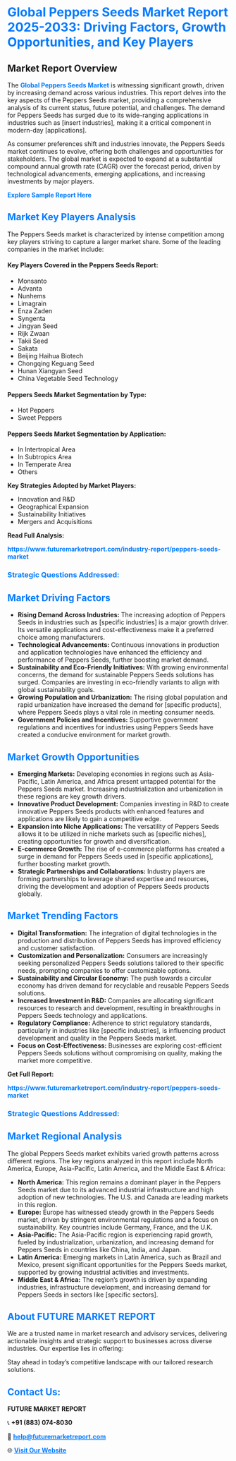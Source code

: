 <h1 style="color: #007BFF;">Global Peppers Seeds Market Report 2025-2033: Driving Factors, Growth Opportunities, and Key Players</h1>

<section id="overview">
<h2>Market Report Overview</h2>
<p>The <a href="https://www.futuremarketreport.com/industry-report/peppers-seeds-market" style="color: #007BFF; text-decoration: none;"><strong>Global Peppers Seeds Market</strong></a> is witnessing significant growth, driven by increasing demand across various industries. This report delves into the key aspects of the Peppers Seeds market, providing a comprehensive analysis of its current status, future potential, and challenges. The demand for Peppers Seeds has surged due to its wide-ranging applications in industries such as [insert industries], making it a critical component in modern-day [applications].</p>
<p>As consumer preferences shift and industries innovate, the Peppers Seeds market continues to evolve, offering both challenges and opportunities for stakeholders. The global market is expected to expand at a substantial compound annual growth rate (CAGR) over the forecast period, driven by technological advancements, emerging applications, and increasing investments by major players.</p>
</section>

<section id="overview">
<p><a href="https://www.futuremarketreport.com/request-sample/reportId=114129" style="color: #007BFF; text-decoration: none;"><strong>Explore Sample Report Here</strong></a></p>
</section>

<section id="key-players">
<h2 style="color: #007BFF;">Market Key Players Analysis</h2>
<p>The Peppers Seeds market is characterized by intense competition among key players striving to capture a larger market share. Some of the leading companies in the market include:</p>
<h4>Key Players Covered in the Peppers Seeds Report:</h4>
<ul><li>Monsanto</li><li>Advanta</li><li>Nunhems</li><li>Limagrain</li><li>Enza Zaden</li><li>Syngenta</li><li>Jingyan Seed</li><li>Rijk Zwaan</li><li>Takii Seed</li><li>Sakata</li><li>Beijing Haihua Biotech</li><li>Chongqing Keguang Seed</li><li>Hunan Xiangyan Seed</li><li>China Vegetable Seed Technology</li></ul>
<h4>Peppers Seeds Market Segmentation by Type:</h4>
<ul><li>Hot Peppers</li><li>Sweet Peppers</li></ul>

<h4>Peppers Seeds Market Segmentation by Application:</h4>
<ul><li>In Intertropical Area</li><li>In Subtropics Area</li><li>In Temperate Area</li><li>Others</li></ul>
<p><strong>Key Strategies Adopted by Market Players:</strong></p>
<ul>
<li>Innovation and R&D</li>
<li>Geographical Expansion</li>
<li>Sustainability Initiatives</li>
<li>Mergers and Acquisitions</li>
</ul>
</section>

<section>
<p><strong>Read Full Analysis: </strong></p><a href="https://www.futuremarketreport.com/industry-report/peppers-seeds-market" style="color: #007BFF; text-decoration: none;"><strong>https://www.futuremarketreport.com/industry-report/peppers-seeds-market</strong></a>
<h3 style="color: #007BFF;">Strategic Questions Addressed:</h3>
</section>

<section id="driving-factors">
<h2 style="color: #007BFF;">Market Driving Factors</h2>
<ul>
<li><strong>Rising Demand Across Industries:</strong> The increasing adoption of Peppers Seeds in industries such as [specific industries] is a major growth driver. Its versatile applications and cost-effectiveness make it a preferred choice among manufacturers.</li>
<li><strong>Technological Advancements:</strong> Continuous innovations in production and application technologies have enhanced the efficiency and performance of Peppers Seeds, further boosting market demand.</li>
<li><strong>Sustainability and Eco-Friendly Initiatives:</strong> With growing environmental concerns, the demand for sustainable Peppers Seeds solutions has surged. Companies are investing in eco-friendly variants to align with global sustainability goals.</li>
<li><strong>Growing Population and Urbanization:</strong> The rising global population and rapid urbanization have increased the demand for [specific products], where Peppers Seeds plays a vital role in meeting consumer needs.</li>
<li><strong>Government Policies and Incentives:</strong> Supportive government regulations and incentives for industries using Peppers Seeds have created a conducive environment for market growth.</li>
</ul>
</section>

<section id="growth-opportunities">
<h2 style="color: #007BFF;">Market Growth Opportunities</h2>
<ul>
<li><strong>Emerging Markets:</strong> Developing economies in regions such as Asia-Pacific, Latin America, and Africa present untapped potential for the Peppers Seeds market. Increasing industrialization and urbanization in these regions are key growth drivers.</li>
<li><strong>Innovative Product Development:</strong> Companies investing in R&D to create innovative Peppers Seeds products with enhanced features and applications are likely to gain a competitive edge.</li>
<li><strong>Expansion into Niche Applications:</strong> The versatility of Peppers Seeds allows it to be utilized in niche markets such as [specific niches], creating opportunities for growth and diversification.</li>
<li><strong>E-commerce Growth:</strong> The rise of e-commerce platforms has created a surge in demand for Peppers Seeds used in [specific applications], further boosting market growth.</li>
<li><strong>Strategic Partnerships and Collaborations:</strong> Industry players are forming partnerships to leverage shared expertise and resources, driving the development and adoption of Peppers Seeds products globally.</li>
</ul>
</section>

<section id="trending-factors">
<h2 style="color: #007BFF;">Market Trending Factors</h2>
<ul>
<li><strong>Digital Transformation:</strong> The integration of digital technologies in the production and distribution of Peppers Seeds has improved efficiency and customer satisfaction.</li>
<li><strong>Customization and Personalization:</strong> Consumers are increasingly seeking personalized Peppers Seeds solutions tailored to their specific needs, prompting companies to offer customizable options.</li>
<li><strong>Sustainability and Circular Economy:</strong> The push towards a circular economy has driven demand for recyclable and reusable Peppers Seeds solutions.</li>
<li><strong>Increased Investment in R&D:</strong> Companies are allocating significant resources to research and development, resulting in breakthroughs in Peppers Seeds technology and applications.</li>
<li><strong>Regulatory Compliance:</strong> Adherence to strict regulatory standards, particularly in industries like [specific industries], is influencing product development and quality in the Peppers Seeds market.</li>
<li><strong>Focus on Cost-Effectiveness:</strong> Businesses are exploring cost-efficient Peppers Seeds solutions without compromising on quality, making the market more competitive.</li>
</ul>
</section>

<section>
<p><strong>Get Full Report: </strong></p><a href="https://www.futuremarketreport.com/industry-report/peppers-seeds-market" style="color: #007BFF; text-decoration: none;"><strong>https://www.futuremarketreport.com/industry-report/peppers-seeds-market</strong></a>
<h3 style="color: #007BFF;">Strategic Questions Addressed:</h3>
</section>


<section id="regional-analysis">
<h2 style="color: #007BFF;">Market Regional Analysis</h2>
<p>The global Peppers Seeds market exhibits varied growth patterns across different regions. The key regions analyzed in this report include North America, Europe, Asia-Pacific, Latin America, and the Middle East & Africa:</p>
<ul>
<li><strong>North America:</strong> This region remains a dominant player in the Peppers Seeds market due to its advanced industrial infrastructure and high adoption of new technologies. The U.S. and Canada are leading markets in this region.</li>
<li><strong>Europe:</strong> Europe has witnessed steady growth in the Peppers Seeds market, driven by stringent environmental regulations and a focus on sustainability. Key countries include Germany, France, and the U.K.</li>
<li><strong>Asia-Pacific:</strong> The Asia-Pacific region is experiencing rapid growth, fueled by industrialization, urbanization, and increasing demand for Peppers Seeds in countries like China, India, and Japan.</li>
<li><strong>Latin America:</strong> Emerging markets in Latin America, such as Brazil and Mexico, present significant opportunities for the Peppers Seeds market, supported by growing industrial activities and investments.</li>
<li><strong>Middle East & Africa:</strong> The region’s growth is driven by expanding industries, infrastructure development, and increasing demand for Peppers Seeds in sectors like [specific sectors].</li>
</ul>
</section>

<footer>
<h2 style="color: #007BFF;">About FUTURE MARKET REPORT</h2>
<p>We are a trusted name in market research and advisory services, delivering actionable insights and strategic support to businesses across diverse industries. Our expertise lies in offering:</p>

<p>Stay ahead in today’s competitive landscape with our tailored research solutions.</p>

<h2 style="color: #007BFF;">Contact Us:</h2>
<p><strong>FUTURE MARKET REPORT</strong></p>
<p>📞 <strong>+91 (883) 074-8030</strong></p>
<p>📧 <strong><a href="mailto:help@futuremarketreport.com" style="color: #007BFF;">help@futuremarketreport.com</a></strong></p>
<p>🌐 <strong><a href="https://www.futuremarketreport.com/" style="color: #007BFF;">Visit Our Website</a></strong></p>
</footer>